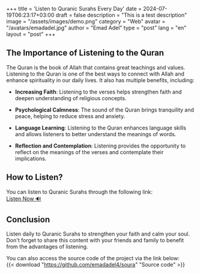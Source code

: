 +++
title = 'Listen to Quranic Surahs Every Day'
date = 2024-07-19T06:23:17+03:00
draft = false
description = "This is a test description"
image = "/assets/images/demo.png"
category = "Web"
avatar = "/avatars/emadadel.jpg"
author = "Emad Adel"
type   = "post"
lang   = "en"
layout = "post"
+++

## The Importance of Listening to the Quran

The Quran is the book of Allah that contains great teachings and values. Listening to the Quran is one of the best ways to connect with Allah and enhance spirituality in our daily lives. It also has multiple benefits, including:

- **Increasing Faith**: Listening to the verses helps strengthen faith and deepen understanding of religious concepts.

- **Psychological Calmness**: The sound of the Quran brings tranquility and peace, helping to reduce stress and anxiety.

- **Language Learning**: Listening to the Quran enhances language skills and allows listeners to better understand the meanings of words.

- **Reflection and Contemplation**: Listening provides the opportunity to reflect on the meanings of the verses and contemplate their implications.

## How to Listen?

You can listen to Quranic Surahs through the following link:  
[Listen Now 🔊](https://emadadel4.github.io/Soura/)

## Conclusion

Listen daily to Quranic Surahs to strengthen your faith and calm your soul. Don't forget to share this content with your friends and family to benefit from the advantages of listening.

You can also access the source code of the project via the link below:  
{{< download "https://github.com/emadadel4/soura" "Source code" >}}
